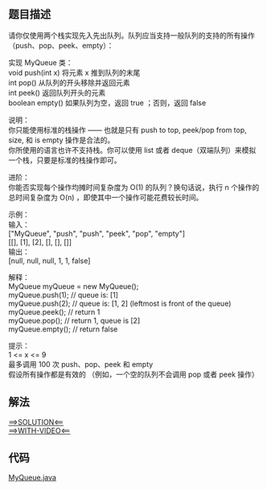 ## 题目描述

请你仅使用两个栈实现先入先出队列。队列应当支持一般队列的支持的所有操作（push、pop、peek、empty）：

实现 MyQueue 类：
<br>void push(int x) 将元素 x 推到队列的末尾
<br>int pop() 从队列的开头移除并返回元素
<br>int peek() 返回队列开头的元素
<br>boolean empty() 如果队列为空，返回 true ；否则，返回 false

说明：
<br>你只能使用标准的栈操作 —— 也就是只有 push to top, peek/pop from top, size, 和 is empty 操作是合法的。
<br>你所使用的语言也许不支持栈。你可以使用 list 或者 deque（双端队列）来模拟一个栈，只要是标准的栈操作即可。

进阶：
<br>你能否实现每个操作均摊时间复杂度为 O(1) 的队列？换句话说，执行 n 个操作的总时间复杂度为 O(n) ，即使其中一个操作可能花费较长时间。

示例：
<br>输入：
<br>["MyQueue", "push", "push", "peek", "pop", "empty"]
<br>[[], [1], [2], [], [], []]
<br>输出：
<br>[null, null, null, 1, 1, false]

解释：
<br>MyQueue myQueue = new MyQueue();
<br>myQueue.push(1); // queue is: [1]
<br>myQueue.push(2); // queue is: [1, 2] (leftmost is front of the queue)
<br>myQueue.peek(); // return 1
<br>myQueue.pop(); // return 1, queue is [2]
<br>myQueue.empty(); // return false

提示：
<br>1 <= x <= 9
<br>最多调用 100 次 push、pop、peek 和 empty
<br>假设所有操作都是有效的 （例如，一个空的队列不会调用 pop 或者 peek 操作）

## 解法

[==>SOLUTION<==](https://leetcode-cn.com/problems/implement-queue-using-stacks/solution/yong-zhan-shi-xian-dui-lie-by-leetcode-s-xnb6/)
<br>[==>WITH-VIDEO<==](https://leetcode-cn.com/problems/implement-queue-using-stacks/solution/232-yong-zhan-shi-xian-dui-lie-liang-ge-zhan-lai-m/)

## 代码

[MyQueue.java](https://github.com/Marshal7cc/leetcode-java/blob/master/src/queue/MyQueue.java)

